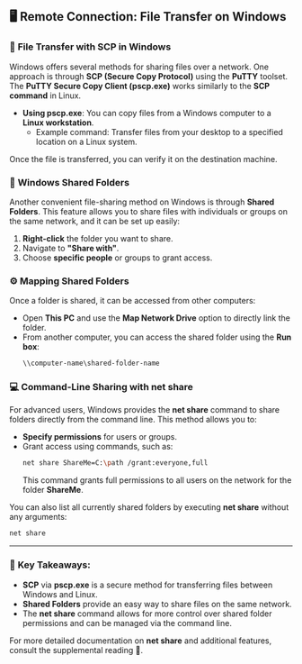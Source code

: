 ## 🖥️ **Remote Connection: File Transfer on Windows**

### 🔄 **File Transfer with SCP in Windows**
Windows offers several methods for sharing files over a network. One approach is through **SCP (Secure Copy Protocol)** using the **PuTTY** toolset. The **PuTTY Secure Copy Client (pscp.exe)** works similarly to the **SCP command** in Linux.

- **Using pscp.exe**: You can copy files from a Windows computer to a **Linux workstation**.
  - Example command: Transfer files from your desktop to a specified location on a Linux system.
  
Once the file is transferred, you can verify it on the destination machine.

### 📂 **Windows Shared Folders**

Another convenient file-sharing method on Windows is through **Shared Folders**. This feature allows you to share files with individuals or groups on the same network, and it can be set up easily:

1. **Right-click** the folder you want to share.
2. Navigate to **"Share with"**.
3. Choose **specific people** or groups to grant access.

### ⚙️ **Mapping Shared Folders**
Once a folder is shared, it can be accessed from other computers:
- Open **This PC** and use the **Map Network Drive** option to directly link the folder.
- From another computer, you can access the shared folder using the **Run box**:
  ```bash
  \\computer-name\shared-folder-name
  ```

### 💻 **Command-Line Sharing with net share**
For advanced users, Windows provides the **net share** command to share folders directly from the command line. This method allows you to:
- **Specify permissions** for users or groups.
- Grant access using commands, such as:
  ```bash
  net share ShareMe=C:\path /grant:everyone,full
  ```
  This command grants full permissions to all users on the network for the folder **ShareMe**.

You can also list all currently shared folders by executing **net share** without any arguments:
```bash
net share
```

---

### 📜 **Key Takeaways**:
- **SCP** via **pscp.exe** is a secure method for transferring files between Windows and Linux.
- **Shared Folders** provide an easy way to share files on the same network.
- The **net share** command allows for more control over shared folder permissions and can be managed via the command line.

For more detailed documentation on **net share** and additional features, consult the supplemental reading 📖.